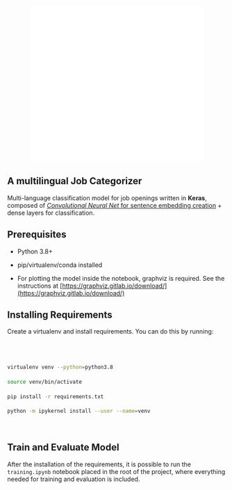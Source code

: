 <div align="center">
  <img src="logo.png" alt="Classico" width="400" height="359">
</div>

## A multilingual Job Categorizer

  

Multi-language classification model for job openings written in **Keras**, composed of [_Convolutional Neural Net_ for sentence embedding creation](https://tfhub.dev/google/universal-sentence-encoder-multilingual/3) + dense layers for classification.

  

## Prerequisites

  

- Python 3.8+

  

- pip/virtualenv/conda installed

  

- For plotting the model inside the notebook, graphviz is required. See the instructions at [https://graphviz.gitlab.io/download/](https://graphviz.gitlab.io/download/)

  

## Installing Requirements

  

Create a virtualenv and install requirements. You can do this by running:

  

```bash

  

virtualenv venv --python=python3.8

source venv/bin/activate

pip install -r requirements.txt

python -m ipykernel install --user --name=venv

  

```

  

## Train and Evaluate Model

  

After the installation of the requirements, it is possible to run the `training.ipynb` notebook placed in the root of the project, where everything needed for training and evaluation is included.

